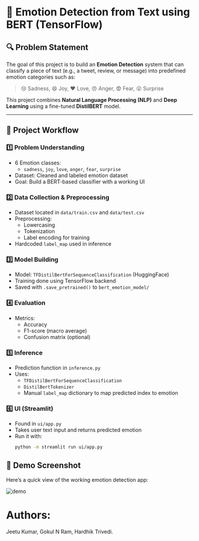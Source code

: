# 🧠 Emotion Detection from Text using BERT (TensorFlow)

## 🔍 Problem Statement

The goal of this project is to build an **Emotion Detection** system that can classify a piece of text (e.g., a tweet, review, or message) into predefined emotion categories such as:

> 😢 Sadness, 😄 Joy, ❤️ Love, 😠 Anger, 😨 Fear, 😲 Surprise

This project combines **Natural Language Processing (NLP)** and **Deep Learning** using a fine-tuned **DistilBERT** model.

---

## 📌 Project Workflow

### 1️⃣ Problem Understanding
- 6 Emotion classes:
  - `sadness`, `joy`, `love`, `anger`, `fear`, `surprise`
- Dataset: Cleaned and labeled emotion dataset
- Goal: Build a BERT-based classifier with a working UI

### 2️⃣ Data Collection & Preprocessing
- Dataset located in `data/train.csv` and `data/test.csv`
- Preprocessing:
  - Lowercasing
  - Tokenization
  - Label encoding for training
- Hardcoded `label_map` used in inference

### 3️⃣ Model Building
- Model: `TFDistilBertForSequenceClassification` (HuggingFace)
- Training done using TensorFlow backend
- Saved with `.save_pretrained()` to `bert_emotion_model/`

### 4️⃣ Evaluation
- Metrics:
  - Accuracy
  - F1-score (macro average)
  - Confusion matrix (optional)

### 5️⃣ Inference
- Prediction function in `inference.py`
- Uses:
  - `TFDistilBertForSequenceClassification`
  - `DistilBertTokenizer`
  - Manual `label_map` dictionary to map predicted index to emotion

### 6️⃣ UI (Streamlit)
- Found in `ui/app.py`
- Takes user text input and returns predicted emotion
- Run it with:
  ```bash
  python -m streamlit run ui/app.py

## 🎥 Demo Screenshot

Here’s a quick view of the working emotion detection app:

![demo](demo.png)

# Authors:
Jeetu Kumar,
Gokul N Ram,
Hardhik Trivedi.


